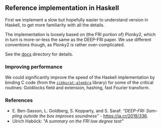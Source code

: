 Reference implementation in Haskell
-----------------------------------

First we implement a slow but hopefully easier to understand version in Haskell,
to get more familiarity with all the details.

The implementation is loosely based on (the FRI portion of) Plonky2, which in 
turn is more-or-less the same as the DEEP-FRI paper. We use different conventions 
though, as Plonky2 is rather over-complicated.

See the [docs](../docs/) directory for details.

### Improving performance

We could significantly improve the speed of the Haskell implementation by binding C code 
(from the [`zikkurat-algebra`](https://github.com/faulhornlabs/zikkurat-algebra/) library)
for some of the critical routines: Goldilocks field and extension, hashing,
fast Fourier transform.

### References

- E. Ben-Sasson, L. Goldberg, S. Kopparty, and S. Saraf: _"DEEP-FRI: Sam-
pling outside the box improves soundness"_ - https://ia.cr/2019/336.
- Ulrich Haböck: _"A summary on the FRI low degree test"_
